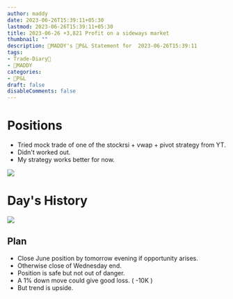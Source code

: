 ```yaml
---
author: maddy
date: 2023-06-26T15:39:11+05:30
lastmod: 2023-06-26T15:39:11+05:30
title: 2023-06-26 +3,821 Profit on a sideways market
thumbnail: ""
description: 🧔MADDY's 💸P&L Statement for  2023-06-26T15:39:11 
tags:
- Trade-Diary📗
- 🧔MADDY
categories: 
- 💸P&L
draft: false
disableComments: false
---
```

# Positions

- Tried mock trade of one of the stockrsi + vwap + pivot strategy from YT.
- Didn't worked out.
- My strategy works better for now.

![](https://i.imgur.com/81irysC.png)


# Day's History

![](https://i.imgur.com/zr8xd7F.png)

## Plan

- Close June position by tomorrow evening if opportunity arises.
- Otherwise close of Wednesday end.
- Position is safe but not out of danger.
- A 1% down move could give good loss. ( -10K )
- But trend is upside.
